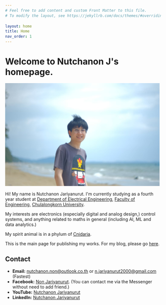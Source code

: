 ```yaml
---
# Feel free to add content and custom Front Matter to this file.
# To modify the layout, see https://jekyllrb.com/docs/themes/#overriding-theme-defaults

layout: home
title: Home
nav_order: 1
---
```


# Welcome to Nutchanon J's homepage.

<img src="images/my_pic_index.jpg" alt="my_pic" style="width:500px;"/>

Hi! My name is Nutchanon Jariyanurut. I'm currently studying as a fourth year student at [Department of Electrical Engineering](https://ee.eng.chula.ac.th/), [Faculty of Engineering](https://www.eng.chula.ac.th/th/), [Chulalongkorn University](https://www.chula.ac.th/en/).

My interests are electronics (especially digital and analog design,) control systems, and anything related to maths in general (including AI, ML and data analytics.)

My spirit animal is in a phylum of [Cnidaria](https://en.wikipedia.org/wiki/Cnidaria).

This is the main page for publishing my works. For my blog, please go [here](https://nutchanonj.github.io/myblog/).

## Contact

- **Email:** [nutchanon.non@outlook.co.th](nutchanon.non@outlook.co.th) or [n.jariyanurut2000@gmail.com](n.jariyanurut2000@gmail.com) (Fastest)
- **Facebook:** [Non Jariyanurut](https://www.facebook.com/NonJariyanurut). (You can contact me via the Messenger without need to add friend.)
- **YouTube:** [Nutchanon Jariyanurut](https://www.youtube.com/channel/UCEPwhyRvDrvB_CHxAquxbtw)
- **LinkedIn:** [Nutchanon Jariyanurut](https://www.linkedin.com/in/nutchanon-j-2b1457135/)